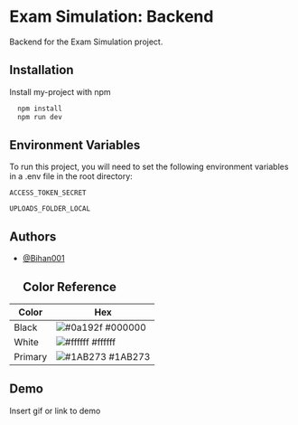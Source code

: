 # Exam Simulation: Backend

Backend for the Exam Simulation project.

## Installation

Install my-project with npm

```bash
  npm install
  npm run dev
```

## Environment Variables

To run this project, you will need to set the following environment variables in a .env file in the root directory:

`ACCESS_TOKEN_SECRET`

`UPLOADS_FOLDER_LOCAL`

## Authors

- [@Bihan001](https://www.github.com/Bihan001)
  ## Color Reference

| Color   | Hex                                                              |
| ------- | ---------------------------------------------------------------- |
| Black   | ![#0a192f](https://via.placeholder.com/10/000000?text=+) #000000 |
| White   | ![#ffffff](https://via.placeholder.com/10/ffffff?text=+) #ffffff |
| Primary | ![#1AB273](https://via.placeholder.com/10/1AB273?text=+) #1AB273 |

## Demo

Insert gif or link to demo
